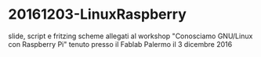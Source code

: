 # 20161203-LinuxRaspberry
slide, script e fritzing scheme allegati al workshop "Conosciamo GNU/Linux con Raspberry Pi" tenuto presso il Fablab Palermo il 3 dicembre 2016
